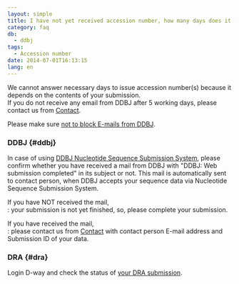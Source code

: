 ```yaml
---
layout: simple
title: I have not yet received accession number, how many days does it take to get accession number?
category: faq
db:
  - ddbj
tags: 
  - Accession number
date: 2014-07-01T16:13:15
lang: en
---
```


We cannot answer necessary days to issue accession number(s) because it depends on the contents of your submission.  
If you do not receive any email from DDBJ after 5 working days, please contact us from [Contact](https://forms.gle/7g2YCoBjqvbBBW9V8). 

Please make sure [not to block E-mails from DDBJ](/precautions-e.html).

### DDBJ {#ddbj}

In case of using [DDBJ Nucleotide Sequence Submission System](/ddbj/web-submission-e.html), please confirm whether you have received a mail from DDBJ with "DDBJ: Web submission completed" in its subject or not. This mail is automatically sent to contact person, when DDBJ accepts your sequence data via Nucleotide Sequence Submission System.

If you have NOT received the mail,   
: your submission is not yet finished, so, please complete your submission.

If you have received the mail,   
: please contact us from [Contact](https://forms.gle/7g2YCoBjqvbBBW9V8) with contact person E-mail address and Submission ID of your data.

### DRA {#dra}

Login D-way and check the status of [your DRA submission](/dra/submission-e.html#status).
